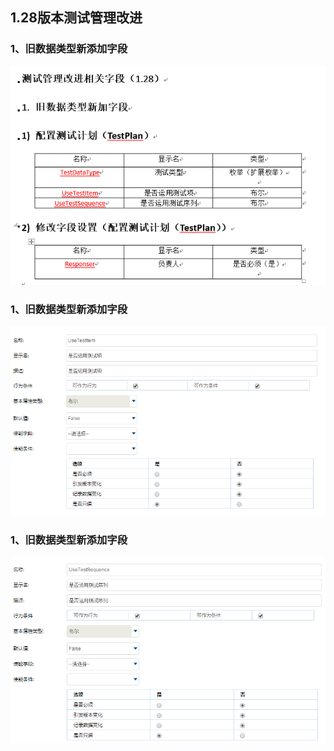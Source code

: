 ## 1.28版本测试管理改进 ##

### 1、旧数据类型新添加字段 ###

![](./VISSLM/配置文档/测试管理改进/旧数据类型新添加字段.PNG)

### 1、旧数据类型新添加字段 ###
![](./VISSLM/配置文档/测试管理改进/是否运用测试项.PNG)

### 1、旧数据类型新添加字段 ###
![](./VISSLM/配置文档/测试管理改进/是否运用测试序列.PNG)
